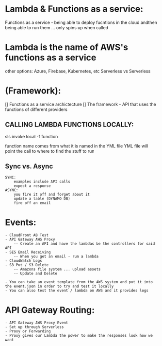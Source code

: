 # Lambda & Functions as a service:
Functions as a service - being able to deploy fucntions in the cloud andthen being able to run them ... only spins up when called

# Lambda is the name of AWS's functions as a service
other options: Azure, Firebase, Kubernetes, etc Serverless vs Serverless

# (Framework):
[] Functions as a service archictecture
[] The framework - API that uses the functions of different providers


## CALLING LAMBDA FUNCTIONS LOCALLY:

sls invoke local -f function

function name comes from what it is named in the YML file
YML file will point the call to where to find the stuff to run

## Sync vs. Async
    SYNC:
        examples include API calls
        expect a response
    ASYNC: 
        you fire it off and forget about it
        update a table (DYNAMO DB)
        fire off an email

# Events:
    - CloudFront AB Test
    - API Gateway AWS Proxy 
        -- Create an API and have the lambdas be the controllers for said API
    - SES Email Receiving
        -- When you get an email - run a lambda
    - CloudWatch Logs
    - S3 Put / S3 Delete
        -- Amazons file system ... upload assets 
        -- Update and Delete
    
    - You can take an event template from the AWS system and put it into the event.json in order to try and test it locally
    - You can also test the event / lambda on AWS and it provides logs

# API Gateway Routing:
    - API Gateway AWS Proxy Event
    - Set up through Serverless
    - Proxy or Forwarding
    - Proxy gives our Lambda the power to make the responses look how we want

    